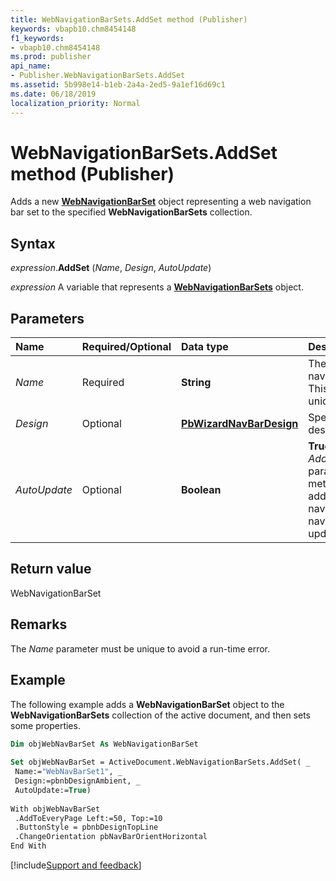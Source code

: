 ```yaml
---
title: WebNavigationBarSets.AddSet method (Publisher)
keywords: vbapb10.chm8454148
f1_keywords:
- vbapb10.chm8454148
ms.prod: publisher
api_name:
- Publisher.WebNavigationBarSets.AddSet
ms.assetid: 5b998e14-b1eb-2a4a-2ed5-9a1ef16d69c1
ms.date: 06/18/2019
localization_priority: Normal
---
```



# WebNavigationBarSets.AddSet method (Publisher)

Adds a new **[WebNavigationBarSet](Publisher.WebNavigationBarSet.md)** object representing a web navigation bar set to the specified **WebNavigationBarSets** collection. 


## Syntax

_expression_.**AddSet** (_Name_, _Design_, _AutoUpdate_)

_expression_ A variable that represents a **[WebNavigationBarSets](Publisher.WebNavigationBarSets.md)** object.


## Parameters

|Name|Required/Optional|Data type|Description|
|:-----|:-----|:-----|:-----|
|_Name_|Required| **String**|The name of the web navigation bar to be added. This parameter must be unique.|
|_Design_|Optional| **[PbWizardNavBarDesign](publisher.pbwizardnavbardesign.md)**|Specifies the navigation bar design scheme.|
|_AutoUpdate_|Optional| **Boolean**| **True** if all pages with the _AddHyperlinkToWebNavBar_ parameter (**[Pages.Add](publisher.pages.add.md)** method) set to **True** are added as links to the navigation bar, and the navigation bar is kept updated.|

## Return value

WebNavigationBarSet


## Remarks

The _Name_ parameter must be unique to avoid a run-time error.


## Example

The following example adds a **WebNavigationBarSet** object to the **WebNavigationBarSets** collection of the active document, and then sets some properties.

```vb
Dim objWebNavBarSet As WebNavigationBarSet 
 
Set objWebNavBarSet = ActiveDocument.WebNavigationBarSets.AddSet( _ 
 Name:="WebNavBarSet1", _ 
 Design:=pbnbDesignAmbient, _ 
 AutoUpdate:=True) 
 
With objWebNavBarSet 
 .AddToEveryPage Left:=50, Top:=10 
 .ButtonStyle = pbnbDesignTopLine 
 .ChangeOrientation pbNavBarOrientHorizontal 
End With
```

[!include[Support and feedback](~/includes/feedback-boilerplate.md)]